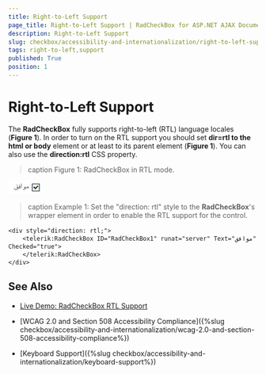 ```yaml
---
title: Right-to-Left Support
page_title: Right-to-Left Support | RadCheckBox for ASP.NET AJAX Documentation
description: Right-to-Left Support
slug: checkbox/accessibility-and-internationalization/right-to-left-support
tags: right-to-left,support
published: True
position: 1
---
```


# Right-to-Left Support

The **RadCheckBox** fully supports right-to-left (RTL) language locales (**Figure 1**). In order to turn on the RTL support you should set **dir=rtl to the html or body** element or at least to its parent element (**Figure 1**). You can also use the **direction:rtl** CSS property.

>caption Figure 1: RadCheckBox in RTL mode.

![RadCheckBox-rtl](images/checkbox-rtl.png)

>caption Example 1: Set the "direction: rtl" style to the **RadCheckBox**'s wrapper element in order to enable the RTL support for the control.

````ASP.NET
<div style="direction: rtl;">
	<telerik:RadCheckBox ID="RadCheckBox1" runat="server" Text="موافق" Checked="true">
	</telerik:RadCheckBox>
</div>
````

## See Also

 * [Live Demo: RadCheckBox RTL Support](http://demos.telerik.com/aspnet-ajax/checkbox/examples/righttoleft/defaultcs.aspx)

 * [WCAG 2.0 and Section 508 Accessibility Compliance]({%slug checkbox/accessibility-and-internationalization/wcag-2.0-and-section-508-accessibility-compliance%})

 * [Keyboard Support]({%slug checkbox/accessibility-and-internationalization/keyboard-support%})
